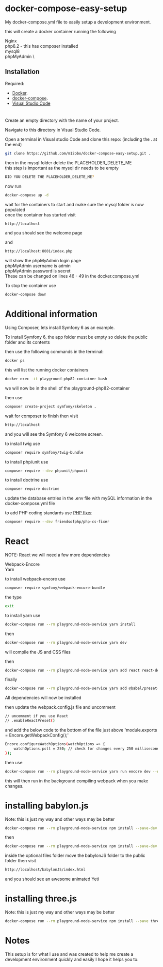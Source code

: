 
# docker-compose-easy-setup

My docker-compose.yml file to easily setup a development environment.

this will create a docker container running the following

Nginx \
php8.2 - this has composer installed \
mysql8 \
phpMyAdmin \

## Installation

Required:
- [Docker](https://docs.docker.com/engine/install/).
- [docker-compose](https://docs.docker.com/compose/install/).
- [Visual Studio Code](https://code.visualstudio.com)

# 
Create an empty directory with the name of your project.

Navigate to this directory in Visual Studio Code.

Open a terminal in Visual studio Code and clone this repo: (including the . at the end)

```bash
git clone https://github.com/m12obo/docker-compose-easy-setup.git .
```
then in the mysql folder delete the PLACEHOLDER_DELETE_ME\
this step is important as the mysql dir needs to be empty

```bash
DID YOU DELETE THE PLACEHOLDER_DELETE_ME?
```
now run 

```bash
docker-compose up -d
```

wait for the containers to start and make sure the mysql folder is now populated\
once the container has started visit 

```bash
http://localhost
```
and you should see the welcome page

and 

```bash
http://localhost:8001/index.php
```
will show the phpMyAdmin login page\
phpMyAdmin username is admin\
phpMyAdmin password is secret\
These can be changed on lines 46 - 49 in the docker.compose.yml

To stop the container use

```bash
docker-compose down
```

# Additional information 

Using Composer, lets install Symfony 6 as an example.

To install Symfony 6, the app folder must be empty so delete the public folder and its contents

then use the following commands in the terminal:

```bash
docker ps
```
this will list the running docker containers

```bash 
docker exec -it playground-php82-container bash
```

we will now be in the shell of the playground-php82-container

then use 

```bash 
composer create-project symfony/skeleton .
```

wait for composer to finish then visit 

```bash
http://localhost
```

and you will see the Symfony 6 welcome screen.


to install twig use 

```bash 
composer require symfony/twig-bundle
```

to install php/unit use 

```bash 
composer require --dev phpunit/phpunit
```

to install doctrine use

```bash 
composer require doctrine
```
 update the database entries in the .env file with mySQL information in the\
 docker-compose.yml file

 to add PHP coding standards use [PHP fixer](https://github.com/PHP-CS-Fixer/PHP-CS-Fixer)

 ```bash
 composer require --dev friendsofphp/php-cs-fixer
 ```

# React

NOTE: React we will need a few more dependencies

Webpack-Encore\
Yarn

to install webpack-encore use

```bash
composer require symfony/webpack-encore-bundle
```

the type

```bash
exit
```

to install yarn use

```bash 
docker-compose run --rm playground-node-service yarn install
```

then

```bash
docker-compose run --rm playground-node-service yarn dev
```

will compile the JS and CSS files 

then

```bash
docker-compose run --rm playground-node-service yarn add react react-dom --dev
```

finally 

```bash
docker-compose run --rm playground-node-service yarn add @babel/preset-react@^7.0.0 --dev
```

All dependencies will now be installed

then update the webpack.config.js file and uncomment 

```bash
// uncomment if you use React
// .enableReactPreset()
```

and add the below code to the bottom of the file just above
'module.exports = Encore.getWebpackConfig();'

```bash
Encore.configureWatchOptions(watchOptions => {
    watchOptions.poll = 250; // check for changes every 250 milliseconds
});
```

then use 

```bash
docker-compose run --rm playground-node-service yarn run encore dev --watch
```

this will then run in the background compiling webpack when you make changes.


# installing babylon.js

Note: this is just my way and other ways may be better


```bash
docker-compose run --rm playground-node-service npm install --save-dev @babylonjs/core
```

then

```bash
docker-compose run --rm playground-node-service npm install --save-dev @babylonjs/inspector
```

inside the optional files folder move the babylonJS folder to the public folder then visit

```bash
http://localhost/babylonJS/index.html
```

and you should see an awesome animated Yeti

# installing three.js

Note: this is just my way and other ways may be better


```bash
docker-compose run --rm playground-node-service npm install --save three
```


# Notes

This setup is for what I use and was created to help me create a development environment quickly and easily I hope it helps you to.
